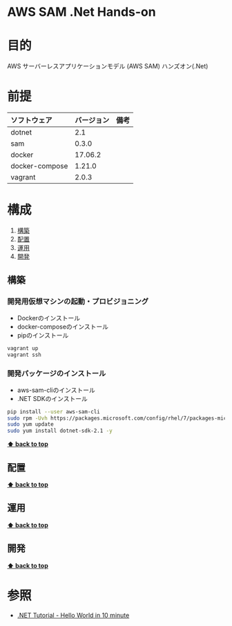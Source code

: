 AWS SAM .Net Hands-on
===================
# 目的 #
AWS サーバーレスアプリケーションモデル (AWS SAM) ハンズオン(.Net) 

# 前提 #
| ソフトウェア   | バージョン   | 備考        |
|:---------------|:-------------|:------------|
| dotnet         |2.1    |             |
| sam            |0.3.0  |             |
| docker         |17.06.2  |             |
| docker-compose |1.21.0  |             |
| vagrant        |2.0.3  |             |

# 構成 #
1. [構築](#構築 )
1. [配置](#配置 )
1. [運用](#運用 )
1. [開発](#開発 )

## 構築
### 開発用仮想マシンの起動・プロビジョニング
+ Dockerのインストール
+ docker-composeのインストール
+ pipのインストール
```bash
vagrant up
vagrant ssh
```

### 開発パッケージのインストール
+ aws-sam-cliのインストール
+ .NET SDKのインストール

```bash
pip install --user aws-sam-cli
sudo rpm -Uvh https://packages.microsoft.com/config/rhel/7/packages-microsoft-prod.rpm
sudo yum update
sudo yum install dotnet-sdk-2.1 -y
```

**[⬆ back to top](#構成)**

## 配置
**[⬆ back to top](#構成)**

## 運用
**[⬆ back to top](#構成)**

## 開発
**[⬆ back to top](#構成)**

# 参照 #
+ [.NET Tutorial - Hello World in 10 minute](https://www.microsoft.com/net/learn/get-started-with-dotnet-tutorial#install)